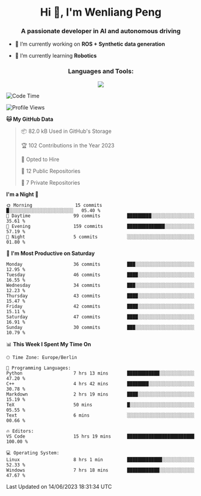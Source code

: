 <h1 align="center">Hi 👋, I'm Wenliang Peng</h1>
<h3 align="center">A passionate developer in AI and autonomous driving</h3>

- 🔭 I’m currently working on **ROS + Synthetic data generation**

- 🌱 I’m currently learning **Robotics**

<!-- <h3 align="left">Connect with me:</h3> -->
<!-- <p align="left">
</p> -->

<h3 align="center">Languages and Tools:</h3>
<p align="center">
  <a href="https://skillicons.dev">
    <img src="https://skillicons.dev/icons?i=cpp,ros,docker,azure,git,linux,py,pytorch,cmake,md&perline=5" />
  </a>
</p>


<!-- <p><img align="center" src="https://github-readme-stats.vercel.app/api/top-langs?username=bpwl0121&show_icons=true&locale=en&layout=compact" alt="bpwl0121" /></p> -->

<!-- <p><img align="center" src="https://github-readme-streak-stats.herokuapp.com/?user=bpwl0121&" alt="bpwl0121" /></p> -->

<!--START_SECTION:waka-->
![Code Time](http://img.shields.io/badge/Code%20Time-53%20hrs%2035%20mins-blue)

![Profile Views](http://img.shields.io/badge/Profile%20Views-212-blue)

**🐱 My GitHub Data** 

> 📦 82.0 kB Used in GitHub's Storage 
 > 
> 🏆 102 Contributions in the Year 2023
 > 
> 💼 Opted to Hire
 > 
> 📜 12 Public Repositories 
 > 
> 🔑 7 Private Repositories 
 > 
**I'm a Night 🦉** 

```text
🌞 Morning                15 commits          █░░░░░░░░░░░░░░░░░░░░░░░░   05.40 % 
🌆 Daytime                99 commits          █████████░░░░░░░░░░░░░░░░   35.61 % 
🌃 Evening                159 commits         ██████████████░░░░░░░░░░░   57.19 % 
🌙 Night                  5 commits           ░░░░░░░░░░░░░░░░░░░░░░░░░   01.80 % 
```
📅 **I'm Most Productive on Saturday** 

```text
Monday                   36 commits          ███░░░░░░░░░░░░░░░░░░░░░░   12.95 % 
Tuesday                  46 commits          ████░░░░░░░░░░░░░░░░░░░░░   16.55 % 
Wednesday                34 commits          ███░░░░░░░░░░░░░░░░░░░░░░   12.23 % 
Thursday                 43 commits          ████░░░░░░░░░░░░░░░░░░░░░   15.47 % 
Friday                   42 commits          ████░░░░░░░░░░░░░░░░░░░░░   15.11 % 
Saturday                 47 commits          ████░░░░░░░░░░░░░░░░░░░░░   16.91 % 
Sunday                   30 commits          ███░░░░░░░░░░░░░░░░░░░░░░   10.79 % 
```


📊 **This Week I Spent My Time On** 

```text
🕑︎ Time Zone: Europe/Berlin

💬 Programming Languages: 
Python                   7 hrs 13 mins       ████████████░░░░░░░░░░░░░   47.20 % 
C++                      4 hrs 42 mins       ████████░░░░░░░░░░░░░░░░░   30.78 % 
Markdown                 2 hrs 19 mins       ████░░░░░░░░░░░░░░░░░░░░░   15.19 % 
TeX                      50 mins             █░░░░░░░░░░░░░░░░░░░░░░░░   05.55 % 
Text                     6 mins              ░░░░░░░░░░░░░░░░░░░░░░░░░   00.66 % 

🔥 Editors: 
VS Code                  15 hrs 19 mins      █████████████████████████   100.00 % 

💻 Operating System: 
Linux                    8 hrs 1 min         █████████████░░░░░░░░░░░░   52.33 % 
Windows                  7 hrs 18 mins       ████████████░░░░░░░░░░░░░   47.67 % 
```


 Last Updated on 14/06/2023 18:31:34 UTC
<!--END_SECTION:waka-->
